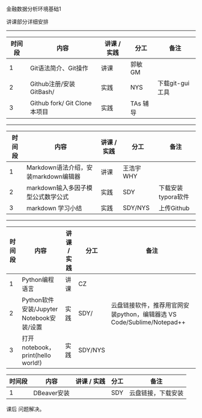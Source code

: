 金融数据分析环境基础1 


讲课部分详细安排

---


| 时间段 | 内容                         | 讲课 / 实践 | 分工     | 备注            |
| ------ | ---------------------------- | ----------- | -------- | --------------- |
| 1      | Git语法简介、Git操作         | 讲课        | 郭敏 GM  |                 |
| 2      | Github注册/安装GitBash/      | 实践        | NYS      | 下载git-gui工具 |
| 3      | Github fork/ Git Clone本项目 | 实践        | TAs 辅导 |                 |

---

| 时间段 | 内容                                 | 讲课 / 实践 | 分工       | 备注               |
| ------ | ------------------------------------ | ----------- | ---------- | ------------------ |
| 1      | Markdown语法介绍，安装markdown编辑器 | 讲课        | 王浩宇 WHY |                    |
| 2      | markdown输入多因子模型公式数学公式   | 实践        | SDY        | 下载安装typora软件 |
| 3      | markdown 学习小结           | 实践        | SDY/NYS    | 上传Github         |

---

| 时间段 | 内容                                     | 讲课 / 实践 | 分工    | 备注                                                         |
| ------ | ---------------------------------------- | ----------- | ------- | ------------------------------------------------------------ |
| 1      | Python编程语言                           | 讲课        | CZ      |                                                              |
| 2      | Python软件安装/Jupyter Notebook安装/设置 | 实践        | SDY/    | 云盘链接软件，推荐用官网安装python，编辑器选 VS Code/Sublime/Notepad++ |
| 3      | 打开notebook，print(hello world!)        | 实践        | SDY/NYS |                                                              |





| 时间段 | 内容        | 讲课 / 实践 | 分工 | 备注               |
| ------ | ----------- | ----------- | ---- | ------------------ |
| 1      | DBeaver安装 |             | SDY  | 云盘链接，下载安装 |



课后 问题解决。
